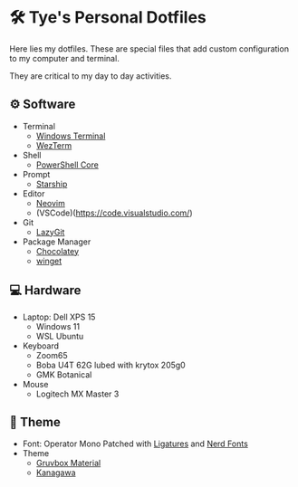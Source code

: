 # 🛠️ Tye's Personal Dotfiles
Here lies my dotfiles. These are special files that add custom configuration to my computer and terminal.

They are critical to my day to day activities.

## ⚙️ Software
- Terminal
  - [Windows Terminal](https://github.com/microsoft/terminal)
  - [WezTerm](https://github.com/wez/wezterm)
- Shell
  - [PowerShell Core](https://github.com/PowerShell/PowerShell)
- Prompt
  - [Starship](https://starship.rs/)
- Editor
  - [Neovim](https://neovim.io/)
  - (VSCode)(https://code.visualstudio.com/)
- Git
  - [LazyGit](https://github.com/jesseduffield/lazygit)
- Package Manager
  - [Chocolatey](https://chocolatey.org/)
  - [winget](https://github.com/microsoft/winget-cli)

## 💻 Hardware
- Laptop: Dell XPS 15
  - Windows 11
  - WSL Ubuntu
- Keyboard
  - Zoom65
  - Boba U4T 62G lubed with krytox 205g0
  - GMK Botanical
- Mouse
  - Logitech MX Master 3

## 🎨 Theme
- Font: Operator Mono Patched with [Ligatures](https://github.com/kiliman/operator-mono-lig) and [Nerd Fonts](https://github.com/ryanoasis/nerd-fonts)
- Theme
  - [Gruvbox Material](https://github.com/sainnhe/gruvbox-material)
  - [Kanagawa](https://github.com/rebelot/kanagawa.nvim)
